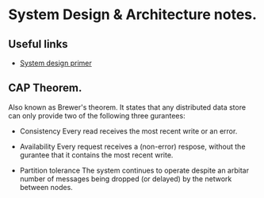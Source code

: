 # System Design & Architecture notes.


## Useful links
* [System design primer](https://github.com/donnemartin/system-design-primer)



## CAP Theorem.

Also known as Brewer's theorem. It states that any distributed data store can only
provide two of the following three gurantees:
* Consistency
Every read receives the most recent write or an error.

* Availability
Every request receives a (non-error) respose, without the gurantee that it contains
the most recent write.

* Partition tolerance
The system continues to operate despite an arbitar number of messages being dropped
(or delayed) by the network between nodes.


